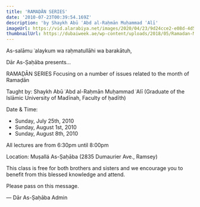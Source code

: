 ```yaml
---
title: 'RAMAḌĀN SERIES'
date: '2010-07-23T00:39:54.169Z'
description: 'by Shaykh Abū ʿAbd al-Raḥmān Muḥammad ʿAlī'
imageUrl: https://vid.alarabiya.net/images/2020/04/23/9d24cce2-e08d-4d5d-be96-0a84b347b614/9d24cce2-e08d-4d5d-be96-0a84b347b614_16x9_600x338.jpg
thumbnailUrl: https://dubaiweek.ae/wp-content/uploads/2018/05/Ramadan-Moon.jpg
---
```


As-salāmu ʿalaykum wa raḥmatullāhi wa barakātuh,

Dār As-Ṣaḥāba presents…

RAMAḌĀN SERIES
Focusing on a number of issues related
to the month of Ramaḍān

Taught by:
Shaykh Abū ʿAbd al-Raḥmān Muḥammad ʿAlī
(Graduate of the Islāmic University of Madīnah, Faculty of ḥadīth)

Date & Time:

- Sunday, July 25th, 2010
- Sunday, August 1st, 2010
- Sunday, August 8th, 2010

All lectures are from 6:30pm until 8:00pm

Location:
Muṣallá As-Ṣaḥāba (2835 Dumaurier Ave., Ramsey)

This class is free for both brothers and sisters and we encourage you to benefit from this blessed knowledge and attend.

Please pass on this message.

—
Dār As-Ṣaḥāba Admin
